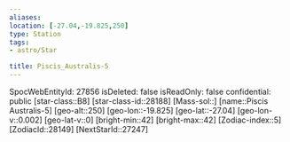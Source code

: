 ```yaml
---
aliases: 
location: [-27.04,-19.825,250]
type: Station
tags:
- astro/Star

title: Piscis_Australis-5
---
```

SpocWebEntityId: 27856
isDeleted: false
isReadOnly: false
confidential: public
[star-class::B8]
[star-class-id::28188]
[Mass-sol::]
[name::Piscis Australis-5]
[geo-alt::250]
[geo-lon::-19.825]
[geo-lat::-27.04]
[geo-lon-v::0.002]
[geo-lat-v::0]
[bright-min::42]
[bright-max::42]
[Zodiac-index::5]
[ZodiacId::28149]
[NextStarId::27247]



